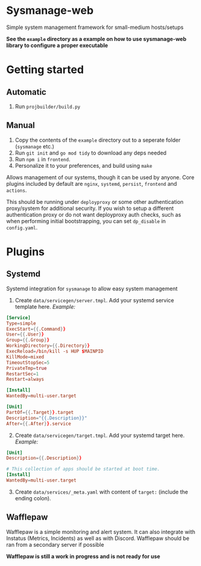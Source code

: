 # Sysmanage-web

Simple system management framework for small-medium hosts/setups

**See the ``example`` directory as a example on how to use sysmanage-web library to configure a proper executable**

# Getting started

## Automatic

1. Run ``projbuilder/build.py``

## Manual

1. Copy the contents of the ``example`` directory out to a seperate folder (``sysmanage`` etc.)
2. Run ``git init`` and ``go mod tidy`` to download any deps needed
3. Run ``npm i`` in ``frontend``.
4. Personalize it to your preferences, and build using ``make``

Allows management of our systems, though it can be used by anyone. 
Core plugins included by default are ``nginx``, ``systemd``, ``persist``, ``frontend`` and ``actions``.

This should be running under ``deployproxy`` or some other authentication proxy/system for additional security. If you wish to setup a different authentication proxy or do not want deployproxy auth checks, such as when performing initial bootstrapping, you can set ``dp_disable`` in ``config.yaml``.

# Plugins

## Systemd

Systemd integration for ``sysmanage`` to allow easy system management

1. Create ``data/servicegen/server.tmpl``. Add your systemd service template here. *Example:*

```toml
[Service]
Type=simple
ExecStart={{.Command}}
User={{.User}}
Group={{.Group}}
WorkingDirectory={{.Directory}}
ExecReload=/bin/kill -s HUP $MAINPID
KillMode=mixed
TimeoutStopSec=5
PrivateTmp=true
RestartSec=1
Restart=always

[Install]
WantedBy=multi-user.target

[Unit]
PartOf={{.Target}}.target
Description="{{.Description}}"
After={{.After}}.service
```

2. Create ``data/servicegen/target.tmpl``. Add your systemd target here. *Example:*

```toml
[Unit]
Description={{.Description}}

# This collection of apps should be started at boot time.
[Install]
WantedBy=multi-user.target
```

3. Create ``data/services/_meta.yaml`` with content of ``target:`` (include the ending colon).

## Wafflepaw

Wafflepaw is a simple monitoring and alert system. It can also integrate with Instatus (Metrics, Incidents) as well as with Discord. Wafflepaw should be ran from a secondary server if possible

**Wafflepaw is still a work in progress and is not ready for use**